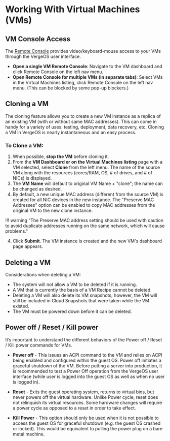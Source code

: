 # Working With Virtual Machines (VMs)


## VM Console Access
The [Remote Console](/product-guide/VM-RemoteConsole) provides video/keyboard-mouse access to your VMs through the VergeOS user interface.  


* **Open a single VM Remote Console**: Navigate to the VM dashboard and click Remote Console on the left nav menu.
* **Open Remote Console for multiple VMs (in separate tabs)**: Select VMs in the Virtual Machines listing, click Remote Console on the left nav menu. (This can be blocked by some pop-up blockers.)

## Cloning a VM
The cloning feature allows you to create a new VM instance as a replica of an existing VM (with or without same MAC addresses). This can come in handy for a variety of uses: testing, deployment, data recovery, etc. Cloning a VM in VergeOS is nearly instantaneous and an easy process.

<!--!!! tip "While cloning allows you to make a simple copy of a VM, [Recipes](/product-guide/VM-Recipes) empower you to generate new custom VM instances based on a template VM; recipe questions provide for adjusting details of each instance, as it is created, such as IP address, guest username/passwords, allocated resources, etc. -->   

### To Clone a VM:

1. When possible, **stop the VM** before cloning it.
2. From the **VM Dashboard or on the Virtual Machines listing** page with a VM selected, select **Clone** from the left menu.
The name of the source VM along with the resources (cores/RAM, OS, # of drives, and # of NICs) is displayed.
3. The **VM Name** will default to original VM Name + "clone"; the name can be changed as desired.
4. By default, a new unique MAC address (different from the source VM) is created for all NIC devices in the new instance. The "Preserve MAC Addresses" option can be enabled to copy MAC addresses from the original VM to the new clone instance. 

!!! warning "The Preserve MAC address setting should be used with caution to avoid duplicate addresses running on the same network, which will cause problems."

4. Click **Submit**. The VM instance is created and the new VM's dashboard page appears.

## Deleting a VM
Considerations when deleting a VM:

* The system will not allow a VM to be deleted if it is running.
* A VM that is currently the basis of a VM Recipe cannot be deleted.
* Deleting a VM will also delete its VM snapshots; however, the VM will still be included in Cloud Snapshots that were taken while the VM existed.
* The VM must be powered down before it can be deleted.



## Power off / Reset / Kill power
It’s important to understand the different behaviors of the Power off / Reset / Kill power commands for VMs.

* **Power off** - This issues an ACPI command to the VM and relies on ACPI being enabled and configured within the guest OS. Power off initiates a graceful shutdown of the VM. Before putting a server into production, it is recommended to test a Power Off operation from the VergeOS user interface (while user is logged into the guest OS as well as when no user is logged in). 

* **Reset** - Exits the guest operating system, returns to virtual bios, but never powers off the virtual hardware. Unlike Power cycle, reset does not relinquish its virtual resources. Some hardware changes will require a power cycle as opposed to a reset in order to take effect.  

* **Kill Power** - This option should only be used when it is not possible to access the guest OS for graceful shutdown (e.g. the guest OS crashed or locked). This would be equivalent to pulling the power plug on a bare metal machine.


